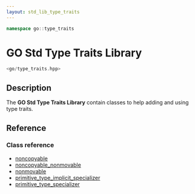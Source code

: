 ```yaml
---
layout: std_lib_type_traits
---
```


```c++
namespace go::type_traits
```

# GO Std Type Traits Library

```c++
<go/type_traits.hpp>
```

## Description

The **GO Std Type Traits Library** contain classes to help adding
and using type traits.

## Reference

### Class reference

* [noncopyable](./class_noncopyable.html)
* [noncopyable_nonmovable](./class_noncopyable_nonmovable.html)
* [nonmovable](./class_nonmovable.html)
* [primitive_type_implicit_specializer](./class_template_primitive_type_implicit_specializer.html)
* [primitive_type_specializer](./class_template_primitive_type_specializer.html)
